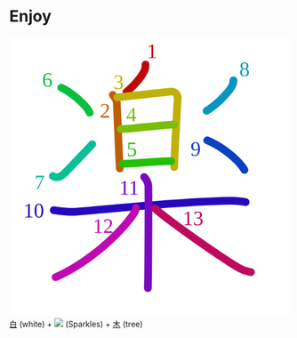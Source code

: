 # Enjoy
![697d](Kanji/kanji-colorize/697d.svg)
[白](Kanji/kanji-dict/白.md) (white) + [![](http://www.kanjidamage.com/assets/radsmall/sparkle-5f2a74a6c3163a76e5ec7a2d9ec669148c9c4b12b141fb309458a683c36aa0dd.jpg)](http://www.kanjidamage.com/kanji/1647-sparkles) (Sparkles) + [木](Kanji/kanji-dict/木.md) (tree)

